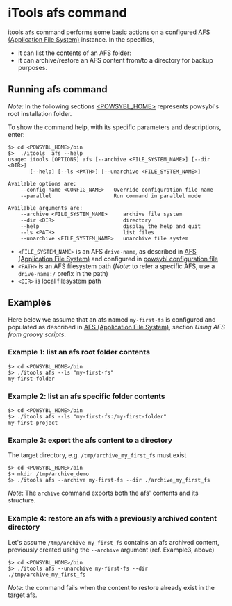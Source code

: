 # iTools afs command

itools `afs` command performs some basic actions on a configured [AFS (Application File System)](../../afs/README.md) instance. In the specifics,
- it can list the contents of an AFS folder:
- it can archive/restore an AFS content from/to a directory for backup purposes.

## Running afs command 
*Note:* In the following sections [\<POWSYBL_HOME\>](../configuration/directoryList.md) represents powsybl's root installation folder.

To show the command help, with its specific parameters and descriptions, enter:

```shell
$> cd <POWSYBL_HOME>/bin
$>  ./itools  afs --help
usage: itools [OPTIONS] afs [--archive <FILE_SYSTEM_NAME>] [--dir <DIR>]
       [--help] [--ls <PATH>] [--unarchive <FILE_SYSTEM_NAME>]

Available options are:
    --config-name <CONFIG_NAME>   Override configuration file name
    --parallel                    Run command in parallel mode

Available arguments are:
    --archive <FILE_SYSTEM_NAME>     archive file system
    --dir <DIR>                      directory
    --help                           display the help and quit
    --ls <PATH>                      list files
    --unarchive <FILE_SYSTEM_NAME>   unarchive file system

```

- `<FILE_SYSTEM_NAME>` is an AFS `drive-name`, as described in [AFS (Application File System)](../../afs/README.md) and configured in  [powsybl configuration file](../configuration/configuration.md)
- `<PATH>` is an AFS filesystem path (*Note:* to refer a specific AFS, use a `drive-name:/` prefix in the path)
- `<DIR>` is local filesystem path

## Examples
Here below we assume that an afs named `my-first-fs` is configured and populated as described in [AFS (Application File System)](../../afs/README.md), section *Using AFS from groovy scripts*.

### Example 1: list an afs root folder contents
```shell
$> cd <POWSYBL_HOME>/bin
$> ./itools afs --ls "my-first-fs"
my-first-folder
```

### Example 2: list an afs specific folder contents
```shell
$> cd <POWSYBL_HOME>/bin
$> ./itools afs --ls "my-first-fs:/my-first-folder"
my-first-project
```

### Example 3: export the afs content to a directory
The target directory, e.g. `/tmp/archive_my_first_fs` must exist

```shell 
$> cd <POWSYBL_HOME>/bin
$> mkdir /tmp/archive_demo
$> ./itools afs --archive my-first-fs --dir ./archive_my_first_fs
```
*Note*: The `archive` command exports both the afs' contents and its structure. 

### Example 4: restore an afs with a previously archived content directory
Let's assume `/tmp/archive_my_first_fs` contains an afs archived content, previously created using the `--archive` argument (ref. Example3, above)
```shell 
$> cd <POWSYBL_HOME>/bin
$> ./itools afs --unarchive my-first-fs --dir ./tmp/archive_my_first_fs
```
*Note*: the command fails when the content to restore already exist in the target afs.

